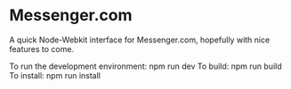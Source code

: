 # Messenger.com

A quick Node-Webkit interface for Messenger.com, hopefully with nice features to come.

To run the development environment:
    npm run dev
To build:
    npm run build
To install:
    npm run install

